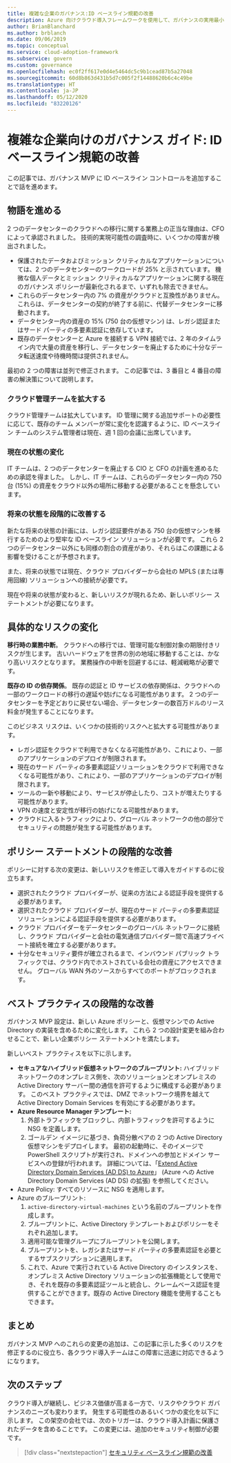 ```yaml
---
title: 複雑な企業のガバナンス:ID ベースライン規範の改善
description: Azure 向けクラウド導入フレームワークを使用して、ガバナンスの実用最小限の製品 (MVP) への ID ベースライン コントロールの追加について説明します。
author: BrianBlanchard
ms.author: brblanch
ms.date: 09/06/2019
ms.topic: conceptual
ms.service: cloud-adoption-framework
ms.subservice: govern
ms.custom: governance
ms.openlocfilehash: ec0f2ff617e0d4e5464dc5c9b1cead87b5a27048
ms.sourcegitcommit: 60d8b863d431b5d7c005f2f14488620b6c4c49be
ms.translationtype: HT
ms.contentlocale: ja-JP
ms.lasthandoff: 05/12/2020
ms.locfileid: "83220126"
---
```

<!-- cSpell:ignore CFO's MPLS -->

# <a name="governance-guide-for-complex-enterprises-improve-the-identity-baseline-discipline"></a>複雑な企業向けのガバナンス ガイド: ID ベースライン規範の改善

この記事では、ガバナンス MVP に ID ベースライン コントロールを追加することで話を進めます。

## <a name="advancing-the-narrative"></a>物語を進める

2 つのデータセンターのクラウドへの移行に関する業務上の正当な理由は、CFO によって承認されました。 技術的実現可能性の調査時に、いくつかの障害が検出されました。

- 保護されたデータおよびミッション クリティカルなアプリケーションについては、2 つのデータセンターのワークロードが 25% と示されています。 機微な個人データとミッション クリティカルなアプリケーションに関する現在のガバナンス ポリシーが最新化されるまで、いずれも除去できません。
- これらのデータセンター内の 7% の資産がクラウドと互換性がありません。 これらは、データセンターの契約が終了する前に、代替データセンターに移動されます。
- データセンター内の資産の 15% (750 台の仮想マシン) は、レガシ認証またはサード パーティの多要素認証に依存しています。
- 既存のデータセンターと Azure を接続する VPN 接続では、2 年のタイムライン内で大量の資産を移行し、データセンターを廃止するために十分なデータ転送速度や待機時間は提供されません。

最初の 2 つの障害は並列で修正されます。 この記事では、3 番目と 4 番目の障害の解決策について説明します。

### <a name="expand-the-cloud-governance-team"></a>クラウド管理チームを拡大する

クラウド管理チームは拡大しています。 ID 管理に関する追加サポートの必要性に応じて、既存のチーム メンバーが常に変化を認識するように、ID ベースライン チームのシステム管理者は現在、週 1 回の会議に出席しています。

### <a name="changes-in-the-current-state"></a>現在の状態の変化

IT チームは、2 つのデータセンターを廃止する CIO と CFO の計画を進めるための承認を得ました。 しかし、IT チームは、これらのデータセンター内の 750 台 (15%) の資産をクラウド以外の場所に移動する必要があることを懸念しています。

### <a name="incrementally-improve-the-future-state"></a>将来の状態を段階的に改善する

新たな将来の状態の計画には、レガシ認証要件がある 750 台の仮想マシンを移行するためのより堅牢な ID ベースライン ソリューションが必要です。 これら 2 つのデータセンター以外にも同様の割合の資産があり、それらはこの課題による影響を受けることが予想されます。

また、将来の状態では現在、クラウド プロバイダーから会社の MPLS (または専用回線) ソリューションへの接続が必要です。

現在や将来の状態が変わると、新しいリスクが現れるため、新しいポリシー ステートメントが必要になります。

## <a name="changes-in-tangible-risks"></a>具体的なリスクの変化

**移行時の業務中断**。 クラウドへの移行では、管理可能な制御対象の期限付きリスクが生じます。 古いハードウェアを世界の別の地域に移動することは、かなり高いリスクとなります。 業務操作の中断を回避するには、軽減戦略が必要です。

**既存の ID の依存関係**。 既存の認証と ID サービスの依存関係は、クラウドへの一部のワークロードの移行の遅延や妨げになる可能性があります。 2 つのデータセンターを予定どおりに戻せない場合、データセンターの数百万ドルのリース料金が発生することになります。

このビジネス リスクは、いくつかの技術的リスクへと拡大する可能性があります。

- レガシ認証をクラウドで利用できなくなる可能性があり、これにより、一部のアプリケーションのデプロイが制限されます。
- 現在のサード パーティの多要素認証ソリューションをクラウドで利用できなくなる可能性があり、これにより、一部のアプリケーションのデプロイが制限されます。
- ツールの一新や移動により、サービスが停止したり、コストが増えたりする可能性があります。
- VPN の速度と安定性が移行の妨げになる可能性があります。
- クラウドに入るトラフィックにより、グローバル ネットワークの他の部分でセキュリティの問題が発生する可能性があります。

## <a name="incremental-improvement-of-the-policy-statements"></a>ポリシー ステートメントの段階的な改善

ポリシーに対する次の変更は、新しいリスクを修正して導入をガイドするのに役立ちます。

- 選択されたクラウド プロバイダーが、従来の方法による認証手段を提供する必要があります。
- 選択されたクラウド プロバイダーが、現在のサード パーティの多要素認証ソリューションによる認証手段を提供する必要があります。
- クラウド プロバイダーをデータセンターのグローバル ネットワークに接続し、クラウド プロバイダーと会社の電気通信プロバイダー間で高速プライベート接続を確立する必要があります。
- 十分なセキュリティ要件が確立されるまで、インバウンド パブリック トラフィックでは、クラウド内でホストされている会社の資産にアクセスできません。 グローバル WAN 外のソースからすべてのポートがブロックされます。

## <a name="incremental-improvement-of-the-best-practices"></a>ベスト プラクティスの段階的な改善

ガバナンス MVP 設定は、新しい Azure ポリシーと、仮想マシンでの Active Directory の実装を含めるために変化します。 これら 2 つの設計変更を組み合わせることで、新しい企業ポリシー ステートメントを満たします。

新しいベスト プラクティスを以下に示します。

- **セキュアなハイブリッド仮想ネットワークのブループリント:** ハイブリッド ネットワークのオンプレミス側を、次のソリューションとオンプレミスの Active Directory サーバー間の通信を許可するように構成する必要があります。 このベスト プラクティスでは、DMZ でネットワーク境界を越えて Active Directory Domain Services を有効にする必要があります。
- **Azure Resource Manager テンプレート:**
    1. 外部トラフィックをブロックし、内部トラフィックを許可するように NSG を定義します。
    2. ゴールデン イメージに基づき、負荷分散ペアの 2 つの Active Directory 仮想マシンをデプロイします。 最初の起動時に、そのイメージで PowerShell スクリプトが実行され、ドメインへの参加とドメイン サービスへの登録が行われます。 詳細については、「[Extend Active Directory Domain Services (AD DS) to Azure](https://docs.microsoft.com/azure/architecture/reference-architectures/identity/adds-extend-domain)」 (Azure への Active Directory Domain Services (AD DS) の拡張) を参照してください。
- Azure Policy: すべてのリソースに NSG を適用します。
- Azure のブループリント:
    1. `active-directory-virtual-machines` という名前のブループリントを作成します。
    2. ブループリントに、Active Directory テンプレートおよびポリシーをそれぞれ追加します。
    3. 適用可能な管理グループにブループリントを公開します。
    4. ブループリントを、レガシまたはサード パーティの多要素認証を必要とするサブスクリプションに適用します。
    5. これで、Azure で実行されている Active Directory のインスタンスを、オンプレミス Active Directory ソリューションの拡張機能として使用でき、それを既存の多要素認証ツールと統合し、クレームベース認証を提供することができます。既存の Active Directory 機能を使用することもできます。

## <a name="conclusion"></a>まとめ

ガバナンス MVP へのこれらの変更の追加は、この記事に示した多くのリスクを修正するのに役立ち、各クラウド導入チームはこの障害に迅速に対応できるようになります。

## <a name="next-steps"></a>次のステップ

クラウド導入が継続し、ビジネス価値が高まる一方で、リスクやクラウド ガバナンスのニーズも変わります。 発生する可能性のあるいくつかの変化を以下に示します。 この架空の会社では、次のトリガーは、クラウド導入計画に保護されたデータを含めることです。 この変更には、追加のセキュリティ制御が必要です。

> [!div class="nextstepaction"]
> [セキュリティ ベースライン規範の改善](./security-baseline-improvement.md)
